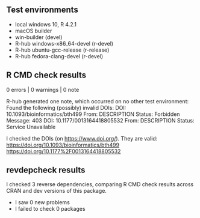 ## Test environments
- local windows 10, R 4.2.1
- macOS builder 
- win-builder (devel)
- R-hub windows-x86_64-devel (r-devel)
- R-hub ubuntu-gcc-release (r-release)
- R-hub fedora-clang-devel (r-devel)


## R CMD check results

0 errors | 0 warnings | 0 note

R-hub generated one note, which occurred on no other test environment:
  Found the following (possibly) invalid DOIs:
    DOI: 10.1093/bioinformatics/bth499
      From: DESCRIPTION
      Status: Forbidden
      Message: 403
    DOI: 10.1177/0013164418805532
      From: DESCRIPTION
      Status: Service Unavailable
   
I checked the DOIs (on https://www.doi.org/). They are valid: 
https://doi.org/10.1093/bioinformatics/bth499
https://doi.org/10.1177%2F0013164418805532


## revdepcheck results

I checked 3 reverse dependencies, comparing R CMD check results across CRAN and dev versions of this package.

 * I saw 0 new problems
 * I failed to check 0 packages
